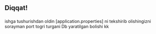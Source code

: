 ## Diqqat!
###
ishga tushurishdan oldin [application.properties] ni tekshirib olishingizni sorayman
port togri turgani
Db yaratilgan bolishi kk